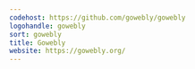 ```yaml
---
codehost: https://github.com/gowebly/gowebly
logohandle: gowebly
sort: gowebly
title: Gowebly
website: https://gowebly.org/
---
```

